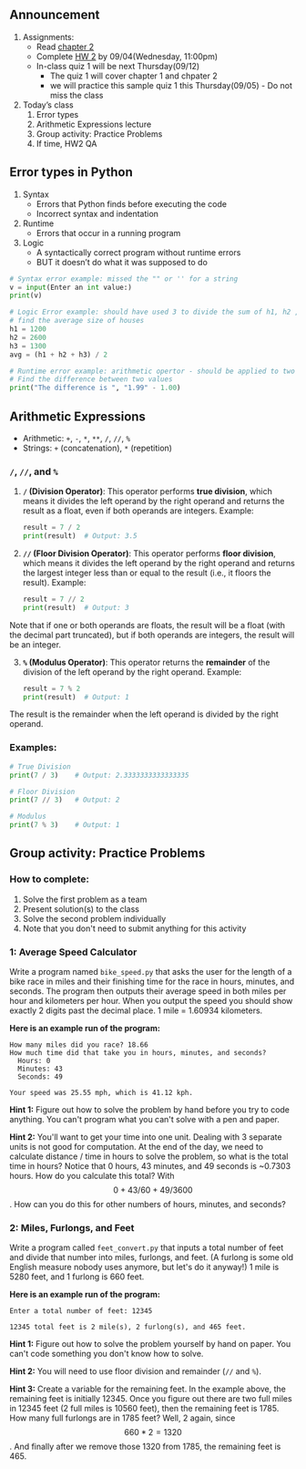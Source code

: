 ## Announcement
1. Assignments:
   - Read [chapter 2](https://canvas.jmu.edu/courses/2035420/assignments/18966141?module_item_id=40563343)
   - Complete [HW 2](https://w3.cs.jmu.edu/cs149/f24/hw/hw2/) by 09/04(Wednesday, 11:00pm)
   - In-class quiz 1 will be next Thursday(09/12)
      - The quiz 1 will cover chapter 1 and chpater 2
      - we will practice this sample quiz 1 this Thursday(09/05) - Do not miss the class
2. Today’s class
   1. Error types 
   1. Arithmetic Expressions lecture
   2. Group activity: Practice Problems
   3. If time, HW2 QA

## Error types in Python
1. Syntax
   - Errors that Python finds before executing the code
   - Incorrect syntax and indentation
2. Runtime
   - Errors that occur in a running program
3. Logic
   - A syntactically correct program without runtime errors
   - BUT it doesn’t do what it was supposed to do
     
```python
# Syntax error example: missed the "" or '' for a string
v = input(Enter an int value:)
print(v)

# Logic Error example: should have used 3 to divide the sum of h1, h2 , and h3.
# find the average size of houses
h1 = 1200
h2 = 2600
h3 = 1300
avg = (h1 + h2 + h3) / 2

# Runtime error example: arithmetic opertor - should be applied to two numberic values
# Find the difference between two values
print("The difference is ", "1.99" - 1.00)
```

## Arithmetic Expressions 
- Arithmetic: `+`, `-`, `*`, `**`, `/`, `//`, `%`
- Strings: `+` (concatenation), `*` (repetition)

### `/`, `//`, and `%`
1. **`/` (Division Operator)**: This operator performs **true division**, which means it divides the left operand by the right operand and returns the result as a float, even if both operands are integers.
Example:
     ```python
     result = 7 / 2
     print(result)  # Output: 3.5
     ```

2. **`//` (Floor Division Operator)**: This operator performs **floor division**, which means it divides the left operand by the right operand and returns the largest integer less than or equal to the result (i.e., it floors the result).
Example:
     ```python
     result = 7 // 2
     print(result)  # Output: 3
     ```
Note that if one or both operands are floats, the result will be a float (with the decimal part truncated), but if both operands are integers, the result will be an integer.

3. **`%` (Modulus Operator)**: This operator returns the **remainder** of the division of the left operand by the right operand.
Example:
     ```python
     result = 7 % 2
     print(result)  # Output: 1
     ```
The result is the remainder when the left operand is divided by the right operand.

### Examples:

```python
# True Division
print(7 / 3)    # Output: 2.3333333333333335

# Floor Division
print(7 // 3)   # Output: 2

# Modulus
print(7 % 3)    # Output: 1
```


## Group activity: Practice Problems

### How to complete: 
1. Solve the first problem as a team
2. Present solution(s) to the class
3. Solve the second problem individually
4. Note that you don't need to submit anything for this activity

### 1: Average Speed Calculator
Write a program named `bike_speed.py` that asks the user for the length of a bike race in miles and their finishing time for the race in hours, minutes, and seconds. The program then outputs their average speed in both miles per hour and kilometers per hour. When you output the speed you should show exactly 2 digits past the decimal place. 1 mile = 1.60934 kilometers.

**Here is an example run of the program:**
```
How many miles did you race? 18.66
How much time did that take you in hours, minutes, and seconds?
  Hours: 0
  Minutes: 43
  Seconds: 49

Your speed was 25.55 mph, which is 41.12 kph.
```
**Hint 1:** Figure out how to solve the problem by hand before you try to code anything. You can't program what you can't solve with a pen and paper.

**Hint 2:** You'll want to get your time into one unit. Dealing with 3 separate units is not good for computation. At the end of the day, we need to calculate distance / time in hours to solve the problem, so what is the total time in hours? Notice that 0 hours, 43 minutes, and 49 seconds is ~0.7303 hours. How do you calculate this total? With $$0 + 43/60 + 49/3600$$. How can you do this for other numbers of hours, minutes, and seconds?

### 2: Miles, Furlongs, and Feet
Write a program called `feet_convert.py` that inputs a total number of feet and divide that number into miles, furlongs, and feet. (A furlong is some old English measure nobody uses anymore, but let's do it anyway!) 1 mile is 5280 feet, and 1 furlong is 660 feet.

**Here is an example run of the program:**
```
Enter a total number of feet: 12345

12345 total feet is 2 mile(s), 2 furlong(s), and 465 feet.
```
**Hint 1:** Figure out how to solve the problem yourself by hand on paper. You can't code something you don't know how to solve.

**Hint 2:** You will need to use floor division and remainder (`//` and `%`).

**Hint 3:** Create a variable for the remaining feet. In the example above, the remaining feet is initially 12345. Once you figure out there are two full miles in 12345 feet (2 full miles is 10560 feet), then the remaining feet is 1785. How many full furlongs are in 1785 feet? Well, 2 again, since $$660 * 2 = 1320$$
. And finally after we remove those 1320 from 1785, the remaining feet is 465.
